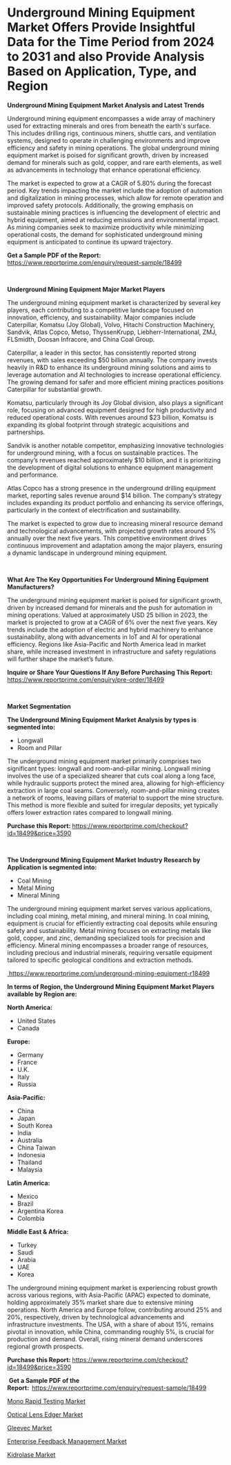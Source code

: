 <p><h1>Underground Mining Equipment Market Offers Provide Insightful Data for the Time Period from 2024 to 2031 and also Provide Analysis Based on Application, Type, and Region</h1></p><p><strong>Underground Mining Equipment Market Analysis and Latest Trends</strong></p>
<p><p>Underground mining equipment encompasses a wide array of machinery used for extracting minerals and ores from beneath the earth's surface. This includes drilling rigs, continuous miners, shuttle cars, and ventilation systems, designed to operate in challenging environments and improve efficiency and safety in mining operations. The global underground mining equipment market is poised for significant growth, driven by increased demand for minerals such as gold, copper, and rare earth elements, as well as advancements in technology that enhance operational efficiency. </p><p>The market is expected to grow at a CAGR of 5.80% during the forecast period. Key trends impacting the market include the adoption of automation and digitalization in mining processes, which allow for remote operation and improved safety protocols. Additionally, the growing emphasis on sustainable mining practices is influencing the development of electric and hybrid equipment, aimed at reducing emissions and environmental impact. As mining companies seek to maximize productivity while minimizing operational costs, the demand for sophisticated underground mining equipment is anticipated to continue its upward trajectory.</p></p>
<p><strong>Get a Sample PDF of the Report:&nbsp;</strong> <a href="https://www.reportprime.com/enquiry/request-sample/18499?utm_campaign=11&utm_medium=2&utm_source=Github&utm_content=ia&utm_term=21112024&utm_id=underground-mining-equipment">https://www.reportprime.com/enquiry/request-sample/18499</a></p>
<p>&nbsp;</p>
<p><strong>Underground Mining Equipment Major Market Players</strong></p>
<p><p>The underground mining equipment market is characterized by several key players, each contributing to a competitive landscape focused on innovation, efficiency, and sustainability. Major companies include Caterpillar, Komatsu (Joy Global), Volvo, Hitachi Construction Machinery, Sandvik, Atlas Copco, Metso, ThyssenKrupp, Liebherr-International, ZMJ, FLSmidth, Doosan Infracore, and China Coal Group.</p><p>Caterpillar, a leader in this sector, has consistently reported strong revenues, with sales exceeding $50 billion annually. The company invests heavily in R&D to enhance its underground mining solutions and aims to leverage automation and AI technologies to increase operational efficiency. The growing demand for safer and more efficient mining practices positions Caterpillar for substantial growth.</p><p>Komatsu, particularly through its Joy Global division, also plays a significant role, focusing on advanced equipment designed for high productivity and reduced operational costs. With revenues around $23 billion, Komatsu is expanding its global footprint through strategic acquisitions and partnerships.</p><p>Sandvik is another notable competitor, emphasizing innovative technologies for underground mining, with a focus on sustainable practices. The company’s revenues reached approximately $10 billion, and it is prioritizing the development of digital solutions to enhance equipment management and performance.</p><p>Atlas Copco has a strong presence in the underground drilling equipment market, reporting sales revenue around $14 billion. The company’s strategy includes expanding its product portfolio and enhancing its service offerings, particularly in the context of electrification and sustainability.</p><p>The market is expected to grow due to increasing mineral resource demand and technological advancements, with projected growth rates around 5% annually over the next five years. This competitive environment drives continuous improvement and adaptation among the major players, ensuring a dynamic landscape in underground mining equipment.</p></p>
<p>&nbsp;</p>
<p><strong>What Are The Key Opportunities For Underground Mining Equipment Manufacturers?</strong></p>
<p><p>The underground mining equipment market is poised for significant growth, driven by increased demand for minerals and the push for automation in mining operations. Valued at approximately USD 25 billion in 2023, the market is projected to grow at a CAGR of 6% over the next five years. Key trends include the adoption of electric and hybrid machinery to enhance sustainability, along with advancements in IoT and AI for operational efficiency. Regions like Asia-Pacific and North America lead in market share, while increased investment in infrastructure and safety regulations will further shape the market’s future.</p></p>
<p><strong>Inquire or Share Your Questions If Any Before Purchasing This Report:</strong> <a href="https://www.reportprime.com/enquiry/pre-order/18499?utm_campaign=11&utm_medium=2&utm_source=Github&utm_content=ia&utm_term=21112024&utm_id=underground-mining-equipment">https://www.reportprime.com/enquiry/pre-order/18499</a></p>
<p>&nbsp;</p>
<p><strong>Market Segmentation</strong></p>
<p><strong>The Underground Mining Equipment Market Analysis by types is segmented into:</strong></p>
<p><ul><li>Longwall</li><li>Room and Pillar</li></ul></p>
<p><p>The underground mining equipment market primarily comprises two significant types: longwall and room-and-pillar mining. Longwall mining involves the use of a specialized shearer that cuts coal along a long face, while hydraulic supports protect the mined area, allowing for high-efficiency extraction in large coal seams. Conversely, room-and-pillar mining creates a network of rooms, leaving pillars of material to support the mine structure. This method is more flexible and suited for irregular deposits, yet typically offers lower extraction rates compared to longwall mining.</p></p>
<p><strong>Purchase this Report:&nbsp;</strong><a href="https://www.reportprime.com/checkout?id=18499&price=3590&utm_campaign=11&utm_medium=2&utm_source=Github&utm_content=ia&utm_term=21112024&utm_id=underground-mining-equipment">https://www.reportprime.com/checkout?id=18499&price=3590</a></p>
<p>&nbsp;</p>
<p><strong>The Underground Mining Equipment Market Industry Research by Application is segmented into:</strong></p>
<p><ul><li>Coal Mining</li><li>Metal Mining</li><li>Mineral Mining</li></ul></p>
<p><p>The underground mining equipment market serves various applications, including coal mining, metal mining, and mineral mining. In coal mining, equipment is crucial for efficiently extracting coal deposits while ensuring safety and sustainability. Metal mining focuses on extracting metals like gold, copper, and zinc, demanding specialized tools for precision and efficiency. Mineral mining encompasses a broader range of resources, including precious and industrial minerals, requiring versatile equipment tailored to specific geological conditions and extraction methods.</p></p>
<p><a href="https://www.reportprime.com/underground-mining-equipment-r18499?utm_campaign=11&utm_medium=2&utm_source=Github&utm_content=ia&utm_term=21112024&utm_id=underground-mining-equipment">&nbsp;https://www.reportprime.com/underground-mining-equipment-r18499</a></p>
<p><strong>In terms of Region, the Underground Mining Equipment Market Players available by Region are:</strong></p>
<p>
    <p> <strong> North America: </strong>
        <ul>
            <li>United States</li>
            <li>Canada</li>
        </ul>
        </p> 
    <p> <strong> Europe: </strong>
        <ul>
            <li>Germany</li>
            <li>France</li>
            <li>U.K.</li>
            <li>Italy</li>
            <li>Russia</li>
        </ul>
        </p> 
    <p> <strong> Asia-Pacific: </strong>
        <ul>
            <li>China</li>
            <li>Japan</li>
            <li>South Korea</li>
            <li>India</li>
            <li>Australia</li>
            <li>China Taiwan</li>
            <li>Indonesia</li>
            <li>Thailand</li>
            <li>Malaysia</li>
        </ul>
        </p> 
    <p> <strong> Latin America: </strong>
        <ul>
            <li>Mexico</li>
            <li>Brazil</li>
            <li>Argentina Korea</li>
            <li>Colombia</li>
        </ul>
        </p> 
    <p> <strong> Middle East & Africa: </strong>
        <ul>
            <li>Turkey</li>
            <li>Saudi</li>
            <li>Arabia</li>
            <li>UAE</li>
            <li>Korea</li>
        </ul>
    </p>
    </p>
<p><p>The underground mining equipment market is experiencing robust growth across various regions, with Asia-Pacific (APAC) expected to dominate, holding approximately 35% market share due to extensive mining operations. North America and Europe follow, contributing around 25% and 20%, respectively, driven by technological advancements and infrastructure investments. The USA, with a share of about 15%, remains pivotal in innovation, while China, commanding roughly 5%, is crucial for production and demand. Overall, rising mineral demand underscores regional growth prospects.</p></p>
<p><strong>Purchase this Report: </strong><a href="https://www.reportprime.com/checkout?id=18499&price=3590&utm_campaign=11&utm_medium=2&utm_source=Github&utm_content=ia&utm_term=21112024&utm_id=underground-mining-equipment">https://www.reportprime.com/checkout?id=18499&price=3590</a></p>
<p>&nbsp;<strong>Get a Sample PDF of the Report:&nbsp;&nbsp;</strong><a href="https://www.reportprime.com/enquiry/request-sample/18499?utm_campaign=11&utm_medium=2&utm_source=Github&utm_content=ia&utm_term=21112024&utm_id=underground-mining-equipment">https://www.reportprime.com/enquiry/request-sample/18499</a></p>
<p><strong></strong></p>
<p><p><a href="https://www.linkedin.com/pulse/mono-rapid-testing-markets-path-87-cagr-2024-2031-whats-qs6he?utm_campaign=11&utm_medium=2&utm_source=Github&utm_content=ia&utm_term=21112024&utm_id=underground-mining-equipment">Mono Rapid Testing Market</a></p><p><a href="https://github.com/KamrulHadi87/Market-Research-Report-List-1/blob/main/optical-lens-edger-market.md?utm_campaign=11&utm_medium=2&utm_source=Github&utm_content=ia&utm_term=21112024&utm_id=underground-mining-equipment">Optical Lens Edger Market</a></p><p><a href="https://issuu.com/reportprime-2/docs/gleevec-market-size-2030.pptx_78013284e818fb?utm_campaign=11&utm_medium=2&utm_source=Github&utm_content=ia&utm_term=21112024&utm_id=underground-mining-equipment">Gleevec Market</a></p><p><a href="https://www.linkedin.com/pulse/global-enterprise-feedback-management-market-outlook-kggge?utm_campaign=11&utm_medium=2&utm_source=Github&utm_content=ia&utm_term=21112024&utm_id=underground-mining-equipment">Enterprise Feedback Management Market</a></p><p><a href="https://issuu.com/reportprime-2/docs/kidrolase-market-size-2030.pptx_80d000fcdf3675?utm_campaign=11&utm_medium=2&utm_source=Github&utm_content=ia&utm_term=21112024&utm_id=underground-mining-equipment">Kidrolase Market</a></p></p>